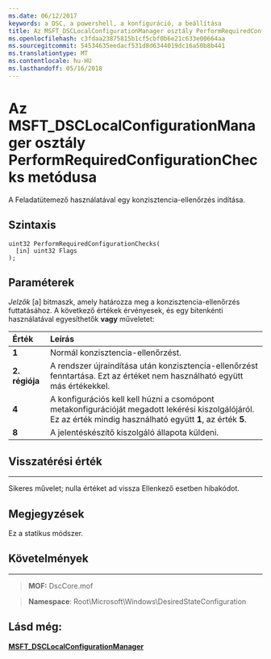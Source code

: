 ```yaml
---
ms.date: 06/12/2017
keywords: a DSC, a powershell, a konfiguráció, a beállítása
title: Az MSFT_DSCLocalConfigurationManager osztály PerformRequiredConfigurationChecks metódusa
ms.openlocfilehash: c3fdaa23875815b1cf5cbf0b6e21c633e00664aa
ms.sourcegitcommit: 54534635eedacf531d8d6344019dc16a50b8b441
ms.translationtype: MT
ms.contentlocale: hu-HU
ms.lasthandoff: 05/16/2018
---
```

# <a name="performrequiredconfigurationchecks-method-of-the-msftdsclocalconfigurationmanager-class"></a>Az MSFT_DSCLocalConfigurationManager osztály PerformRequiredConfigurationChecks metódusa

A Feladatütemező használatával egy konzisztencia-ellenőrzés indítása.

<a name="syntax"></a>Szintaxis
------

```mof
uint32 PerformRequiredConfigurationChecks(
  [in] uint32 Flags
);
```

<a name="parameters"></a>Paraméterek
----------

*Jelzők* \[a\] bitmaszk, amely határozza meg a konzisztencia-ellenőrzés futtatásához. A következő értékek érvényesek, és egy bitenkénti használatával egyesíthetők **vagy** műveletet:

|Érték |Leírás |
|:--- |:---|
|**1** | Normál konzisztencia-ellenőrzést. |
|**2. régiója** | A rendszer újraindítása után konzisztencia-ellenőrzést fenntartása. Ezt az értéket nem használható együtt más értékekkel. |
|**4** | A konfigurációs kell kell húzni a csomópont metakonfigurációját megadott lekérési kiszolgálójáról. Ez az érték mindig használható együtt **1**, az érték **5**. |
|**8** | A jelentéskészítő kiszolgáló állapota küldeni. |

## <a name="return-value"></a>Visszatérési érték
------------

Sikeres művelet; nulla értéket ad vissza Ellenkező esetben hibakódot.

## <a name="remarks"></a>Megjegyzések

Ez a statikus módszer.

## <a name="requirements"></a>Követelmények
------------
>**MOF:** DscCore.mof

>**Namespace**: Root\Microsoft\Windows\DesiredStateConfiguration


## <a name="see-also"></a>Lásd még:


[**MSFT_DSCLocalConfigurationManager**](msft-dsclocalconfigurationmanager.md)